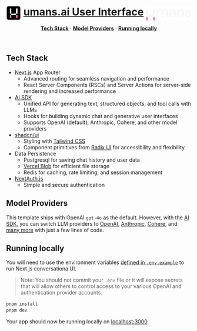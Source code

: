 <img alt="umans.ai frontend" src="public/images/umans-u-logo.svg" height="40" align="left"/>
<img alt="umans.ai platform" src="public/images/umans-logo.svg" height="40" align="right"/>
<a href="https://umans.ai/">
  <h1 align="center">umans.ai User Interface</h1>
</a>

<p align="center">
  <a href="#features"><strong>Tech Stack</strong></a> ·
  <a href="#model-providers"><strong>Model Providers</strong></a> ·
  <a href="#running-locally"><strong>Running locally</strong></a>
</p>
<br/>

## Tech Stack

- [Next.js](https://nextjs.org) App Router
  - Advanced routing for seamless navigation and performance
  - React Server Components (RSCs) and Server Actions for server-side rendering and increased performance
- [AI SDK](https://sdk.vercel.ai/docs)
  - Unified API for generating text, structured objects, and tool calls with LLMs
  - Hooks for building dynamic chat and generative user interfaces
  - Supports OpenAI (default), Anthropic, Cohere, and other model providers
- [shadcn/ui](https://ui.shadcn.com)
  - Styling with [Tailwind CSS](https://tailwindcss.com)
  - Component primitives from [Radix UI](https://radix-ui.com) for accessibility and flexibility
- Data Persistence
  - Postgresql for saving chat history and user data
  - [Vercel Blob](https://vercel.com/storage/blob) for efficient file storage
  - Redis for caching, rate limiting, and session management
- [NextAuth.js](https://github.com/nextauthjs/next-auth)
  - Simple and secure authentication

## Model Providers

This template ships with OpenAI `gpt-4o` as the default. However, with the [AI SDK](https://sdk.vercel.ai/docs), you can switch LLM providers to [OpenAI](https://openai.com), [Anthropic](https://anthropic.com), [Cohere](https://cohere.com/), and [many more](https://sdk.vercel.ai/providers/ai-sdk-providers) with just a few lines of code.

## Running locally

You will need to use the environment variables [defined in `.env.example`](.env.example) to run Next.js conversationa UI. 

> Note: You should not commit your `.env` file or it will expose secrets that will allow others to control access to your various OpenAI and authentication provider accounts.


```bash
pnpm install
pnpm dev
```

Your app should now be running locally on [localhost:3000](http://localhost:3000/).
